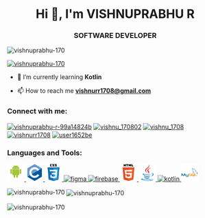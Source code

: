 <h1 align="center">Hi 👋, I'm VISHNUPRABHU R</h1>
<h3 align="center">SOFTWARE DEVELOPER</h3>

<p align="left"> <img src="https://komarev.com/ghpvc/?username=vishnuprabhu-170&label=Profile%20views&color=0e75b6&style=flat" alt="vishnuprabhu-170" /> </p>

<p align="left"> <a href="https://github.com/ryo-ma/github-profile-trophy"><img src="https://github-profile-trophy.vercel.app/?username=vishnuprabhu-170" alt="vishnuprabhu-170" /></a> </p>

- 🌱 I’m currently learning **Kotlin**

- 📫 How to reach me **vishnurr1708@gmail.com**

<h3 align="left">Connect with me:</h3>
<p align="left">
<a href="https://linkedin.com/in/vishnuprabhu-r-99a14824b" target="blank"><img align="center" src="https://raw.githubusercontent.com/rahuldkjain/github-profile-readme-generator/master/src/images/icons/Social/linked-in-alt.svg" alt="vishnuprabhu-r-99a14824b" height="30" width="40" /></a>
<a href="https://instagram.com/vishnu_170802" target="blank"><img align="center" src="https://raw.githubusercontent.com/rahuldkjain/github-profile-readme-generator/master/src/images/icons/Social/instagram.svg" alt="vishnu_170802" height="30" width="40" /></a>
<a href="https://www.codechef.com/users/vishnu_1708" target="blank"><img align="center" src="https://cdn.jsdelivr.net/npm/simple-icons@3.1.0/icons/codechef.svg" alt="vishnu_1708" height="30" width="40" /></a>
<a href="https://www.hackerrank.com/vishnurr1708" target="blank"><img align="center" src="https://raw.githubusercontent.com/rahuldkjain/github-profile-readme-generator/master/src/images/icons/Social/hackerrank.svg" alt="vishnurr1708" height="30" width="40" /></a>
<a href="https://www.leetcode.com/user1652be" target="blank"><img align="center" src="https://raw.githubusercontent.com/rahuldkjain/github-profile-readme-generator/master/src/images/icons/Social/leet-code.svg" alt="user1652be" height="30" width="40" /></a>
</p>

<h3 align="left">Languages and Tools:</h3>
<p align="left"> <a href="https://developer.android.com" target="_blank" rel="noreferrer"> <img src="https://raw.githubusercontent.com/devicons/devicon/master/icons/android/android-original-wordmark.svg" alt="android" width="40" height="40"/> </a> <a href="https://www.cprogramming.com/" target="_blank" rel="noreferrer"> <img src="https://raw.githubusercontent.com/devicons/devicon/master/icons/c/c-original.svg" alt="c" width="40" height="40"/> </a> <a href="https://www.w3schools.com/css/" target="_blank" rel="noreferrer"> <img src="https://raw.githubusercontent.com/devicons/devicon/master/icons/css3/css3-original-wordmark.svg" alt="css3" width="40" height="40"/> </a> <a href="https://www.figma.com/" target="_blank" rel="noreferrer"> <img src="https://www.vectorlogo.zone/logos/figma/figma-icon.svg" alt="figma" width="40" height="40"/> </a> <a href="https://firebase.google.com/" target="_blank" rel="noreferrer"> <img src="https://www.vectorlogo.zone/logos/firebase/firebase-icon.svg" alt="firebase" width="40" height="40"/> </a> <a href="https://www.w3.org/html/" target="_blank" rel="noreferrer"> <img src="https://raw.githubusercontent.com/devicons/devicon/master/icons/html5/html5-original-wordmark.svg" alt="html5" width="40" height="40"/> </a> <a href="https://www.java.com" target="_blank" rel="noreferrer"> <img src="https://raw.githubusercontent.com/devicons/devicon/master/icons/java/java-original.svg" alt="java" width="40" height="40"/> </a> <a href="https://kotlinlang.org" target="_blank" rel="noreferrer"> <img src="https://www.vectorlogo.zone/logos/kotlinlang/kotlinlang-icon.svg" alt="kotlin" width="40" height="40"/> </a> <a href="https://www.mysql.com/" target="_blank" rel="noreferrer"> <img src="https://raw.githubusercontent.com/devicons/devicon/master/icons/mysql/mysql-original-wordmark.svg" alt="mysql" width="40" height="40"/> </a> </p>

<p><img align="left" src="https://github-readme-stats.vercel.app/api/top-langs?username=vishnuprabhu-170&show_icons=true&locale=en&layout=compact" alt="vishnuprabhu-170" /></p>

<p>&nbsp;<img align="center" src="https://github-readme-stats.vercel.app/api?username=vishnuprabhu-170&show_icons=true&locale=en" alt="vishnuprabhu-170" /></p>

<p><img align="center" src="https://github-readme-streak-stats.herokuapp.com/?user=vishnuprabhu-170&" alt="vishnuprabhu-170" /></p>

